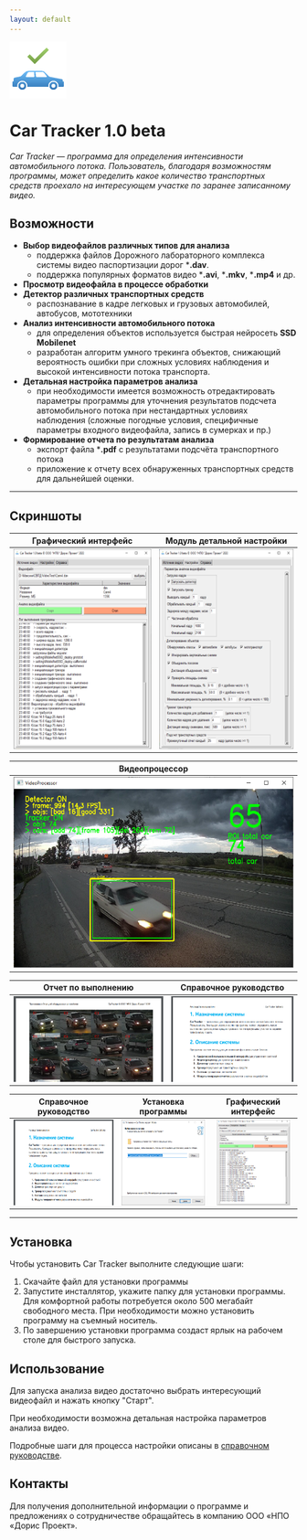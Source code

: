 ```yaml
---
layout: default
---
```


<img align="center" width="100" height="100" src="img\img0.png">

# Car Tracker 1.0 beta

_Car Tracker — программа для определения интенсивности автомобильного потока. Пользователь, благодаря возможностям программы, может определить какое количество транспортных средств проехало на интересующем участке по заранее записанному видео._

## Возможности
- **Выбор видеофайлов различных типов для анализа** 
  - поддержка файлов Дорожного лабораторного комплекса системы видео паспортизации дорог ***.dav**.
  - поддержка популярных форматов видео ***.avi**, ***.mkv**, ***.mp4** и др. 
- **Просмотр видеофайла в процессе обработки**
- **Детектор различных транспортных средств**
  - распознавание в кадре легковых и грузовых автомобилей, автобусов, мототехники
- **Анализ интенсивности автомобильного потока** 
  - для определения объектов используется быстрая нейросеть **SSD Mobilenet** 
  - разработан алгоритм умного трекинга объектов, снижающий вероятность ошибки при сложных условиях наблюдения и высокой интенсивности потока транспорта.  
- **Детальная настройка параметров анализа** 
  - при необходимости имеется возможность отредактировать параметры программы для уточнения результатов подсчета автомобильного потока при нестандартных условиях наблюдения (сложные погодные условия, специфичные параметры входного видеофайла, запись в сумерках и пр.)
- **Формирование отчета по результатам анализа** 
  - экспорт файла ***.pdf** с результатами подсчёта транспортного потока
  - приложение к отчету всех обнаруженных транспортных средств для дальнейшей оценки.

* * *

## Скриншоты

| Графический интерфейс | Модуль детальной настройки | 
|:---:|:---:|
| <img src="img\img3.png" alt="Установка" height="350"/>          | <img src="img\img4.png" alt="Установка" height="350"/> |

| Видеопроцессор |
|:---:|
| <img src="img\img6.png" alt="Установка" width="600"/> |

| Отчет по выполнению | Справочное руководство |
|:---:|:---:|
| <img src="img\img7.png" alt="Установка" height="150"/>          | <img src="img\img5.png" alt="Установка" height="150"/> |

| Справочное руководство | Установка программы| Графический интерфейс |
|:---:|:---:|:---:|
| <img src="img\img5.png" alt="Установка" height="150"/>          | <img src="img\img2.png" alt="Установка" height="150"/> | <img src="img\img3.png" alt="Установка" height="150"/>  |

* * *

## Установка

Чтобы установить Car Tracker выполните следующие шаги:

1. Скачайте файл для установки программы 
2. Запустите инсталлятор, укажите папку для установки программы.
Для комфортной работы потребуется около 500 мегабайт свободного места. При необходимости можно установить программу на съемный носитель.
3. По завершению установки программа создаст ярлык на рабочем столе для быстрого запуска.


## Использование

Для запуска анализа видео достаточно выбрать интересующий видеофайл и нажать кнопку "Старт".

При необходимости возможна детальная настройка параметров анализа видео. 

Подробные шаги для процесса настройки описаны в [справочном руководстве](./user_manual.html).

## Контакты

Для получения дополнительной информации о программе и предложениях о сотрудничестве 
обращайтесь в компанию ООО «НПО «Дорис Проект». 
